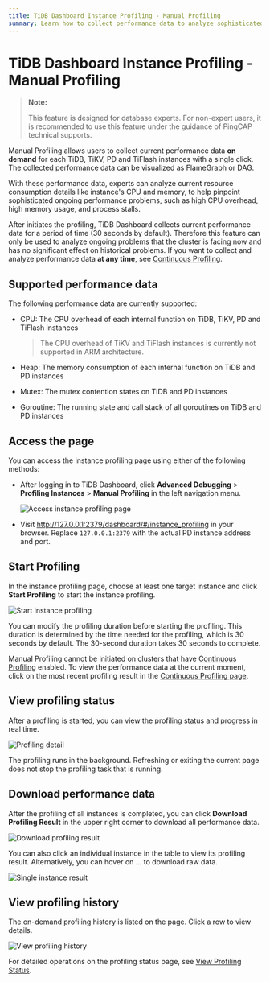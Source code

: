 ```yaml
---
title: TiDB Dashboard Instance Profiling - Manual Profiling
summary: Learn how to collect performance data to analyze sophisticated problems.
---
```


# TiDB Dashboard Instance Profiling - Manual Profiling

> **Note:**
>
> This feature is designed for database experts. For non-expert users, it is recommended to use this feature under the guidance of PingCAP technical supports.

Manual Profiling allows users to collect current performance data **on demand** for each TiDB, TiKV, PD and TiFlash instances with a single click. The collected performance data can be visualized as FlameGraph or DAG.

With these performance data, experts can analyze current resource consumption details like instance's CPU and memory, to help pinpoint sophisticated ongoing performance problems, such as high CPU overhead, high memory usage, and process stalls.

After initiates the profiling, TiDB Dashboard collects current performance data for a period of time (30 seconds by default). Therefore this feature can only be used to analyze ongoing problems that the cluster is facing now and has no significant effect on historical problems. If you want to collect and analyze performance data **at any time**, see [Continuous Profiling](/dashboard/continuous-profiling.md).

## Supported performance data

The following performance data are currently supported:

- CPU: The CPU overhead of each internal function on TiDB, TiKV, PD and TiFlash instances

  > The CPU overhead of TiKV and TiFlash instances is currently not supported in ARM architecture.

- Heap: The memory consumption of each internal function on TiDB and PD instances

- Mutex: The mutex contention states on TiDB and PD instances

- Goroutine: The running state and call stack of all goroutines on TiDB and PD instances

## Access the page

You can access the instance profiling page using either of the following methods:

* After logging in to TiDB Dashboard, click **Advanced Debugging** > **Profiling Instances** > **Manual Profiling** in the left navigation menu.

  ![Access instance profiling page](https://docs-download.pingcap.com/media/images/docs/dashboard/dashboard-profiling-access.png)

* Visit <http://127.0.0.1:2379/dashboard/#/instance_profiling> in your browser. Replace `127.0.0.1:2379` with the actual PD instance address and port.

## Start Profiling

In the instance profiling page, choose at least one target instance and click **Start Profiling** to start the instance profiling.

![Start instance profiling](https://docs-download.pingcap.com/media/images/docs/dashboard/dashboard-profiling-start.png)

You can modify the profiling duration before starting the profiling. This duration is determined by the time needed for the profiling, which is 30 seconds by default. The 30-second duration takes 30 seconds to complete.

Manual Profiling cannot be initiated on clusters that have [Continuous Profiling](/dashboard/continuous-profiling.md) enabled. To view the performance data at the current moment, click on the most recent profiling result in the [Continuous Profiling page](/dashboard/continuous-profiling.md#access-the-page).

## View profiling status

After a profiling is started, you can view the profiling status and progress in real time.

![Profiling detail](https://docs-download.pingcap.com/media/images/docs/dashboard/dashboard-profiling-view-progress.png)

The profiling runs in the background. Refreshing or exiting the current page does not stop the profiling task that is running.

## Download performance data

After the profiling of all instances is completed, you can click **Download Profiling Result** in the upper right corner to download all performance data.

![Download profiling result](https://docs-download.pingcap.com/media/images/docs/dashboard/dashboard-profiling-download.png)

You can also click an individual instance in the table to view its profiling result. Alternatively, you can hover on ... to download raw data.

![Single instance result](https://docs-download.pingcap.com/media/images/docs/dashboard/dashboard-profiling-view-single.png)

## View profiling history

The on-demand profiling history is listed on the page. Click a row to view details.

![View profiling history](https://docs-download.pingcap.com/media/images/docs/dashboard/dashboard-profiling-history.png)

For detailed operations on the profiling status page, see [View Profiling Status](#view-profiling-status).
